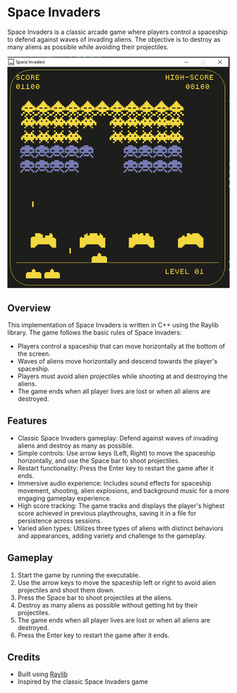
# Space Invaders

Space Invaders is a classic arcade game where players control a spaceship to defend against waves of invading aliens. The objective is to destroy as many aliens as possible while avoiding their projectiles.

![Space Invaders](space_invaders_game.png)

## Overview

This implementation of Space Invaders is written in C++ using the Raylib library. The game follows the basic rules of Space Invaders:
- Players control a spaceship that can move horizontally at the bottom of the screen.
- Waves of aliens move horizontally and descend towards the player's spaceship.
- Players must avoid alien projectiles while shooting at and destroying the aliens.
- The game ends when all player lives are lost or when all aliens are destroyed.

## Features

- Classic Space Invaders gameplay: Defend against waves of invading aliens and destroy as many as possible.
- Simple controls: Use arrow keys (Left, Right) to move the spaceship horizontally, and use the Space bar to shoot projectiles.
- Restart functionality: Press the Enter key to restart the game after it ends.
- Immersive audio experience: Includes sound effects for spaceship movement, shooting, alien explosions, and background music for a more engaging gameplay experience.
- High score tracking: The game tracks and displays the player's highest score achieved in previous playthroughs, saving it in a file for persistence across sessions.
- Varied alien types: Utilizes three types of aliens with distinct behaviors and appearances, adding variety and challenge to the gameplay.
## Gameplay

1. Start the game by running the executable.
2. Use the arrow keys to move the spaceship left or right to avoid alien projectiles and shoot them down.
3. Press the Space bar to shoot projectiles at the aliens.
4. Destroy as many aliens as possible without getting hit by their projectiles.
5. The game ends when all player lives are lost or when all aliens are destroyed.
6. Press the Enter key to restart the game after it ends.

## Credits

- Built using [Raylib](https://www.raylib.com/)
- Inspired by the classic Space Invaders game

